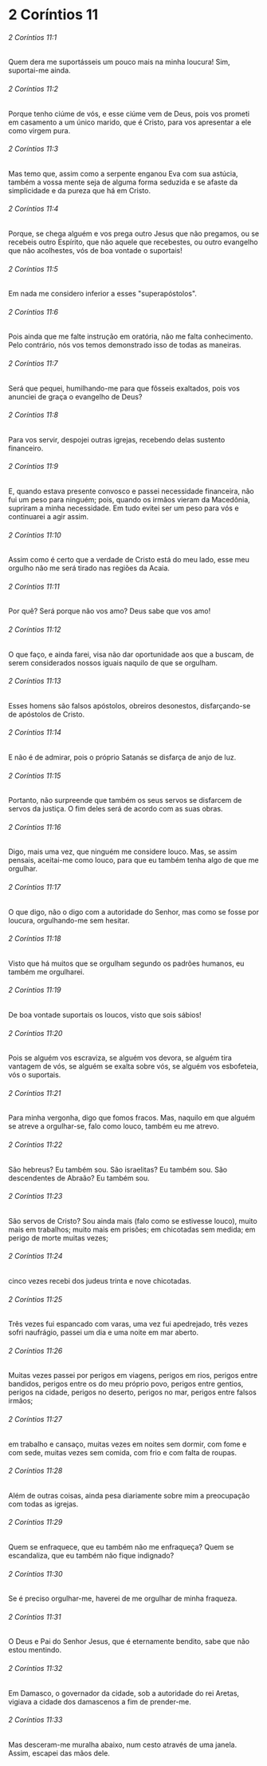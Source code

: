 # 2 Coríntios 11

###### 2 Coríntios 11:1

Quem dera me suportásseis um pouco mais na minha loucura! Sim, suportai-me ainda.

###### 2 Coríntios 11:2

Porque tenho ciúme de vós, e esse ciúme vem de Deus, pois vos prometi em casamento a um único marido, que é Cristo, para vos apresentar a ele como virgem pura.

###### 2 Coríntios 11:3

Mas temo que, assim como a serpente enganou Eva com sua astúcia, também a vossa mente seja de alguma forma seduzida e se afaste da simplicidade e da pureza que há em Cristo.

###### 2 Coríntios 11:4

Porque, se chega alguém e vos prega outro Jesus que não pregamos, ou se recebeis outro Espírito, que não aquele que recebestes, ou outro evangelho que não acolhestes, vós de boa vontade o suportais!

###### 2 Coríntios 11:5

Em nada me considero inferior a esses "superapóstolos".

###### 2 Coríntios 11:6

Pois ainda que me falte instrução em oratória, não me falta conhecimento. Pelo contrário, nós vos temos demonstrado isso de todas as maneiras.

###### 2 Coríntios 11:7

Será que pequei, humilhando-me para que fôsseis exaltados, pois vos anunciei de graça o evangelho de Deus?

###### 2 Coríntios 11:8

Para vos servir, despojei outras igrejas, recebendo delas sustento financeiro.

###### 2 Coríntios 11:9

E, quando estava presente convosco e passei necessidade financeira, não fui um peso para ninguém; pois, quando os irmãos vieram da Macedônia, supriram a minha necessidade. Em tudo evitei ser um peso para vós e continuarei a agir assim.

###### 2 Coríntios 11:10

Assim como é certo que a verdade de Cristo está do meu lado, esse meu orgulho não me será tirado nas regiões da Acaia.

###### 2 Coríntios 11:11

Por quê? Será porque não vos amo? Deus sabe que vos amo!

###### 2 Coríntios 11:12

O que faço, e ainda farei, visa não dar oportunidade aos que a buscam, de serem considerados nossos iguais naquilo de que se orgulham.

###### 2 Coríntios 11:13

Esses homens são falsos apóstolos, obreiros desonestos, disfarçando-se de apóstolos de Cristo.

###### 2 Coríntios 11:14

E não é de admirar, pois o próprio Satanás se disfarça de anjo de luz.

###### 2 Coríntios 11:15

Portanto, não surpreende que também os seus servos se disfarcem de servos da justiça. O fim deles será de acordo com as suas obras.

###### 2 Coríntios 11:16

Digo, mais uma vez, que ninguém me considere louco. Mas, se assim pensais, aceitai-me como louco, para que eu também tenha algo de que me orgulhar.

###### 2 Coríntios 11:17

O que digo, não o digo com a autoridade do Senhor, mas como se fosse por loucura, orgulhando-me sem hesitar.

###### 2 Coríntios 11:18

Visto que há muitos que se orgulham segundo os padrões humanos, eu também me orgulharei.

###### 2 Coríntios 11:19

De boa vontade suportais os loucos, visto que sois sábios!

###### 2 Coríntios 11:20

Pois se alguém vos escraviza, se alguém vos devora, se alguém tira vantagem de vós, se alguém se exalta sobre vós, se alguém vos esbofeteia, vós o suportais.

###### 2 Coríntios 11:21

Para minha vergonha, digo que fomos fracos. Mas, naquilo em que alguém se atreve a orgulhar-se, falo como louco, também eu me atrevo.

###### 2 Coríntios 11:22

São hebreus? Eu também sou. São israelitas? Eu também sou. São descendentes de Abraão? Eu também sou.

###### 2 Coríntios 11:23

São servos de Cristo? Sou ainda mais (falo como se estivesse louco), muito mais em trabalhos; muito mais em prisões; em chicotadas sem medida; em perigo de morte muitas vezes;

###### 2 Coríntios 11:24

cinco vezes recebi dos judeus trinta e nove chicotadas.

###### 2 Coríntios 11:25

Três vezes fui espancado com varas, uma vez fui apedrejado, três vezes sofri naufrágio, passei um dia e uma noite em mar aberto.

###### 2 Coríntios 11:26

Muitas vezes passei por perigos em viagens, perigos em rios, perigos entre bandidos, perigos entre os do meu próprio povo, perigos entre gentios, perigos na cidade, perigos no deserto, perigos no mar, perigos entre falsos irmãos;

###### 2 Coríntios 11:27

em trabalho e cansaço, muitas vezes em noites sem dormir, com fome e com sede, muitas vezes sem comida, com frio e com falta de roupas.

###### 2 Coríntios 11:28

Além de outras coisas, ainda pesa diariamente sobre mim a preocupação com todas as igrejas.

###### 2 Coríntios 11:29

Quem se enfraquece, que eu também não me enfraqueça? Quem se escandaliza, que eu também não fique indignado?

###### 2 Coríntios 11:30

Se é preciso orgulhar-me, haverei de me orgulhar de minha fraqueza.

###### 2 Coríntios 11:31

O Deus e Pai do Senhor Jesus, que é eternamente bendito, sabe que não estou mentindo.

###### 2 Coríntios 11:32

Em Damasco, o governador da cidade, sob a autoridade do rei Aretas, vigiava a cidade dos damascenos a fim de prender-me.

###### 2 Coríntios 11:33

Mas desceram-me muralha abaixo, num cesto através de uma janela. Assim, escapei das mãos dele.

